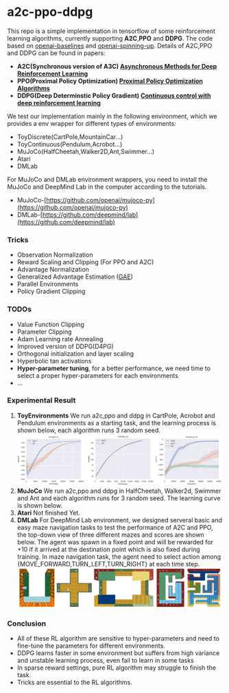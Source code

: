 # a2c-ppo-ddpg
This repo is a simple implementation in tensorflow of some reinforcement learning algorithms, currently supporting **A2C**,**PPO** and **DDPG**.
The code based on [openai-baselines](https://github.com/openai/baselines) and [openai-spinning-up](https://github.com/openai/spinningup).
Details of A2C,PPO and DDPG can be found in papers:
- **A2C(Synchronous version of A3C) [Asynchronous Methods for Deep Reinforcement Learning](https://arxiv.org/pdf/1602.01783.pdf)** 
- **PPO(Proximal Policy Optimization) [Proximal Policy Optimization Algorithms](https://arxiv.org/pdf/1707.06347.pdf)** 
- **DDPG(Deep Determinstic Policy Gradient) [Continuous control with deep reinforcement learning](https://arxiv.org/abs/1509.02971.pdf)** 

We test our implementation mainly in the following environment, which we provides a env wrapper for different types of environments:
- ToyDiscrete(CartPole,MountainCar...)
- ToyContinuous(Pendulum,Acrobot...)
- MuJoCo(HalfCheetah,Walker2D,Ant,Swimmer...)
- Atari
- DMLab

For MuJoCo and DMLab environment wrappers, you need to install the MuJoCo and DeepMind Lab in the computer according to the tutorials.
- MuJoCo-[https://github.com/openai/mujoco-py](https://github.com/openai/mujoco-py)
- DMLab-[https://github.com/deepmind/lab](https://github.com/deepmind/lab)

### Tricks ###
- Observation Normalization
- Reward Scaling and Clipping (For PPO and A2C)
- Advantage Normalization
- Generalized Advantage Estimation ([GAE](https://arxiv.org/pdf/1506.02438.pdf))
- Parallel Environments
- Policy Gradient Clipping

### TODOs ###
- Value Function Clipping
- Parameter Clipping
- Adam Learning rate Annealing
- Improved version of DDPG(D4PG)
- Orthogonal initialization and layer scaling
- Hyperbolic tan activations
- **Hyper-parameter tuning**, for a better performance, we need time to select a proper hyper-parameters for each environments
- ...

### Experimental Result ###
1. **ToyEnvironments**
We run a2c,ppo and ddpg in CartPole, Acrobot and Pendulum environments as a starting task, and the learning process is shown below, each algorithm runs 3 random seed.
![ToyEnvironment](/figures/toy_curve.png)
2. **MuJoCo**
We run a2c,ppo and ddpg in HalfCheetah, Walker2d, Swimmer and Ant and each algorithm runs for 3 random seed. The learning curve is shown below.
3. **Atari**
Not finished Yet.
4. **DMLab**
For DeepMind Lab environment, we designed serveral basic and easy maze navigation tasks to test the performance of A2C and PPO, the top-down view of three different mazes and scores are shown below. The agent was spawn in a fixed point and will be rewarded for +10 if it arrived at the destination point which is also fixed during training. In maze navigation task, the agent need to select action among {MOVE_FORWARD,TURN_LEFT,TURN_RIGHT} at each time step.
![MazeEnv](/figures/maze-topdown.png)

### Conclusion ###
- All of these RL algorithm are sensitive to hyper-parameters and need to fine-tune the parameters for different environments.
- DDPG learns faster in some environment but suffers from high variance and unstable learning process, even fail to learn in some tasks
- In sparse reward settings, pure RL algorithm may struggle to finish the task.
- Tricks are essential to the RL algorithms. 




